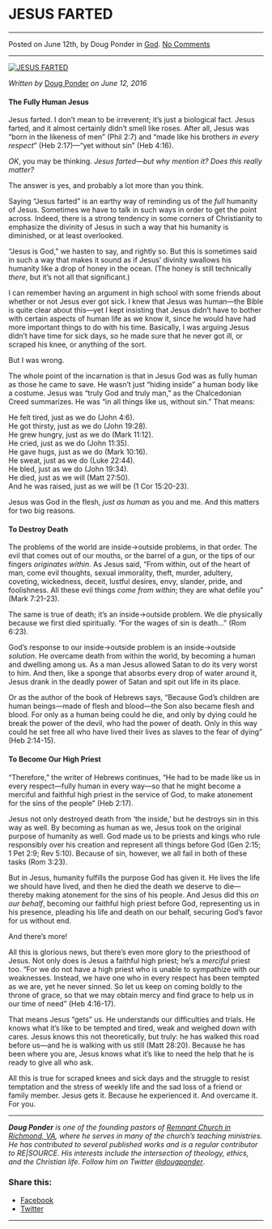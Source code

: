 JESUS FARTED
============

* * *

Posted on June 12th, by Doug Ponder in [God](http://www.remnantresource.org/category/god/). [No Comments](http://www.remnantresource.org/jesus-farted/#respond)

* * *

[![JESUS FARTED](http://www.remnantresource.org/wp-content/uploads/2016/06/jesus-farted-700x500.png)](http://www.remnantresource.org/wp-content/uploads/2016/06/jesus-farted.png)  

_Written by_ [Doug Ponder](http://www.remnantresource.org/author/doug-ponder/ "Posts by Doug Ponder") _on June 12, 2016_

#### The Fully Human Jesus

Jesus farted. I don’t mean to be irreverent; it’s just a biological fact. Jesus farted, and it almost certainly didn’t smell like roses. After all, Jesus was “born in the likeness of men” (Phil 2:7) and “made like his brothers _in every respect_” (Heb 2:17)—“yet without sin” (Heb 4:16).

_OK_, you may be thinking. _Jesus farted_—_but why mention it?_ _Does this really matter?_

The answer is yes, and probably a lot more than you think.

Saying “Jesus farted” is an earthy way of reminding us of the _full_ humanity of Jesus. Sometimes we have to talk in such ways in order to get the point across. Indeed, there is a strong tendency in some corners of Christianity to emphasize the divinity of Jesus in such a way that his humanity is diminished, or at least overlooked.

“Jesus is God,” we hasten to say, and rightly so. But this is sometimes said in such a way that makes it sound as if Jesus’ divinity swallows his humanity like a drop of honey in the ocean. (The honey is still technically _there_, but it’s not all that significant.)

I can remember having an argument in high school with some friends about whether or not Jesus ever got sick. I knew that Jesus was human—the Bible is quite clear about this—yet I kept insisting that Jesus didn’t have to bother with certain aspects of human life as we know it, since he would have had more important things to do with his time. Basically, I was arguing Jesus didn’t have time for sick days, so he made sure that he never got ill, or scraped his knee, or anything of the sort.

But I was wrong.

The whole point of the incarnation is that in Jesus God was as fully human as those he came to save. He wasn’t just “hiding inside” a human body like a costume. Jesus was “truly God and truly man,” as the Chalcedonian Creed summarizes. He was “in all things like us, without sin.” That means:

He felt tired, just as we do (John 4:6).  
He got thirsty, just as we do (John 19:28).  
He grew hungry, just as we do (Mark 11:12).  
He cried, just as we do (John 11:35).  
He gave hugs, just as we do (Mark 10:16).  
He sweat, just as we do (Luke 22:44).  
He bled, just as we do (John 19:34).  
He died, just as we will (Matt 27:50).  
And he was raised, just as we will be (1 Cor 15:20-23).

Jesus was God in the flesh, _just as human_ as you and me. And this matters for two big reasons.

#### **To Destroy Death**

The problems of the world are inside→outside problems, in that order. The evil that comes out of our mouths, or the barrel of a gun, or the tips of our fingers _originates within_. As Jesus said, “From within, out of the heart of man, come evil thoughts, sexual immorality, theft, murder, adultery, coveting, wickedness, deceit, lustful desires, envy, slander, pride, and foolishness. All these evil things _come from within_; they are what defile you” (Mark 7:21-23).

The same is true of death; it’s an inside→outside problem. We die physically because we first died spiritually. “For the wages of sin is death…” (Rom 6:23).

God’s response to our inside→outside problem is an inside→outside _solution_. He overcame death from within the world, by becoming a human and dwelling among us. As a man Jesus allowed Satan to do its very worst to him. And then, like a sponge that absorbs every drop of water around it, Jesus drank in the deadly power of Satan and spit out life in its place.

Or as the author of the book of Hebrews says, “Because God’s children are human beings—made of flesh and blood—the Son also became flesh and blood. For only as a human being could he die, and only by dying could he break the power of the devil, who had the power of death. Only in this way could he set free all who have lived their lives as slaves to the fear of dying” (Heb 2:14-15).

#### **To Become Our High Priest**

“Therefore,” the writer of Hebrews continues, “He had to be made like us in every respect—fully human in every way—so that he might become a merciful and faithful high priest in the service of God, to make atonement for the sins of the people” (Heb 2:17).

Jesus not only destroyed death from ‘the inside,’ but he destroys sin in this way as well. By becoming as human as we, Jesus took on the original purpose of humanity as well. God made us to be priests and kings who rule responsibly over his creation and represent all things before God (Gen 2:15; 1 Pet 2:9; Rev 5:10). Because of sin, however, we all fail in both of these tasks (Rom 3:23).

But in Jesus, humanity fulfills the purpose God has given it. He lives the life we should have lived, and then he died the death we deserve to die—thereby making atonement for the sins of his people. And Jesus did this _on our behalf_, becoming our faithful high priest before God, representing us in his presence, pleading his life and death on our behalf, securing God’s favor for us without end.

And there’s more!

All this is glorious news, but there’s even more glory to the priesthood of Jesus. Not only does is Jesus a faithful high priest; he’s a _merciful_ priest too. “For we do not have a high priest who is unable to sympathize with our weaknesses. Instead, we have one who in every respect has been tempted as we are, yet he never sinned. So let us keep on coming boldly to the throne of grace, so that we may obtain mercy and find grace to help us in our time of need” (Heb 4:16-17).

That means Jesus “gets” us. He understands our difficulties and trials. He knows what it’s like to be tempted and tired, weak and weighed down with cares. Jesus knows this not theoretically, but truly: he has walked this road before us—and he is walking with us still (Matt 28:20). Because he has been where you are, Jesus knows what it’s like to need the help that he is ready to give all who ask.

All this is true for scraped knees and sick days and the struggle to resist temptation and the stress of weekly life and the sad loss of a friend or family member. Jesus gets it. Because he experienced it. And overcame it. For you.

* * *

_**Doug Ponder** is one of the founding pastors of [Remnant Church in Richmond, VA](http://www.remnantrichmond.org/), where he serves in many of the church’s teaching ministries. He has contributed to several published works and is a regular contributor to RE|SOURCE. His interests include the intersection of theology, ethics, and the Christian life. Follow him on Twitter [@dougponder](https://twitter.com/dougponder)_.

### Share this:

*   [Facebook](http://www.remnantresource.org/jesus-farted/?share=facebook "Click to share on Facebook")
*   [Twitter](http://www.remnantresource.org/jesus-farted/?share=twitter "Click to share on Twitter")

  

* * *
